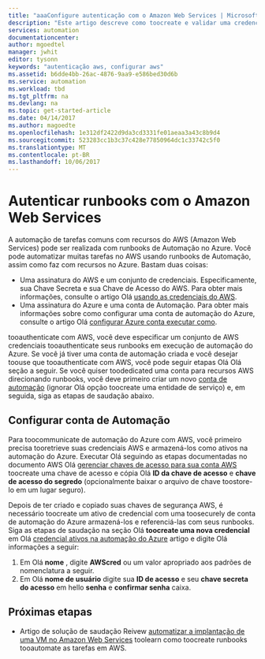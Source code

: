 ```yaml
---
title: "aaaConfigure autenticação com o Amazon Web Services | Microsoft Docs"
description: "Este artigo descreve como toocreate e validar uma credencial AWS para runbooks na automação do Azure gerenciar recursos AWS."
services: automation
documentationcenter: 
author: mgoedtel
manager: jwhit
editor: tysonn
keywords: "autenticação aws, configurar aws"
ms.assetid: b6dde4bb-26ac-4876-9aa9-e586bed30d6b
ms.service: automation
ms.workload: tbd
ms.tgt_pltfrm: na
ms.devlang: na
ms.topic: get-started-article
ms.date: 04/14/2017
ms.author: magoedte
ms.openlocfilehash: 1e312df2422d9da3cd3331fe01aeaa3a43c8b9d4
ms.sourcegitcommit: 523283cc1b3c37c428e77850964dc1c33742c5f0
ms.translationtype: MT
ms.contentlocale: pt-BR
ms.lasthandoff: 10/06/2017
---
```

# <a name="authenticate-runbooks-with-amazon-web-services"></a>Autenticar runbooks com o Amazon Web Services
A automação de tarefas comuns com recursos do AWS (Amazon Web Services) pode ser realizada com runbooks de Automação no Azure.  Você pode automatizar muitas tarefas no AWS usando runbooks de Automação, assim como faz com recursos no Azure.  Bastam duas coisas:

* Uma assinatura do AWS e um conjunto de credenciais.  Especificamente, sua Chave Secreta e sua Chave de Acesso do AWS.  Para obter mais informações, consulte o artigo Olá [usando as credenciais do AWS](http://docs.aws.amazon.com/powershell/latest/userguide/specifying-your-aws-credentials.html).
* Uma assinatura do Azure e uma conta de Automação.  Para obter mais informações sobre como configurar uma conta de automação do Azure, consulte o artigo Olá [configurar Azure conta executar como](automation-sec-configure-azure-runas-account.md).  

tooauthenticate com AWS, você deve especificar um conjunto de AWS credenciais tooauthenticate seus runbooks em execução de automação do Azure. Se você já tiver uma conta de automação criada e você desejar toouse que tooauthenticate com AWS, você pode seguir etapas Olá Olá seção a seguir.  Se você quiser toodedicated uma conta para recursos AWS direcionando runbooks, você deve primeiro criar um novo [conta de automação](automation-offering-get-started.md) (ignorar Olá opção toocreate uma entidade de serviço) e, em seguida, siga as etapas de saudação abaixo.

## <a name="configure-automation-account"></a>Configurar conta de Automação
Para toocommunicate de automação do Azure com AWS, você primeiro precisa tooretrieve suas credenciais AWS e armazená-los como ativos na automação do Azure.  Executar Olá seguindo as etapas documentadas no documento AWS Olá [gerenciar chaves de acesso para sua conta AWS](http://docs.aws.amazon.com/general/latest/gr/managing-aws-access-keys.html) toocreate uma chave de acesso e cópia Olá **ID da chave de acesso** e **chave de acesso do segredo** (opcionalmente baixar o arquivo de chave toostore-lo em um lugar seguro).

Depois de ter criado e copiado suas chaves de segurança AWS, é necessário toocreate um ativo de credencial com uma toosecurely de conta de automação do Azure armazená-los e referenciá-las com seus runbooks.  Siga as etapas de saudação na seção Olá **toocreate uma nova credencial** em Olá [credencial ativos na automação do Azure](automation-credentials.md#to-create-a-new-credential-asset-with-the-azure-portal) artigo e digite Olá informações a seguir:

1. Em Olá **nome** , digite **AWScred** ou um valor apropriado aos padrões de nomenclatura a seguir.  
2. Em Olá **nome de usuário** digite sua **ID de acesso** e seu **chave secreta do acesso** em hello **senha** e **confirmar senha** caixa.   

## <a name="next-steps"></a>Próximas etapas
* Artigo de solução de saudação Reivew [automatizar a implantação de uma VM no Amazon Web Services](automation-scenario-aws-deployment.md) toolearn como toocreate runbooks tooautomate as tarefas em AWS.

